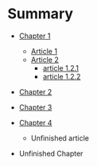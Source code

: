 # Summary

* [Chapter 1](chapter-1/README.md)
    * [Article 1](chapter-1/ARTICLE1.md)
    * [Article 2](chapter-1/ARTICLE2.md)
        * [article 1.2.1](\chapter-1\ARTICLE-1-2-1.md)
        * [article 1.2.2](/chapter-1/ARTICLE-1-2-2.md)

* [Chapter 2](chapter-2/README.md)
* [Chapter 3](chapter-3/README.md)
* [Chapter 4](chapter-4/README.md)

    * Unfinished article

* Unfinished Chapter
